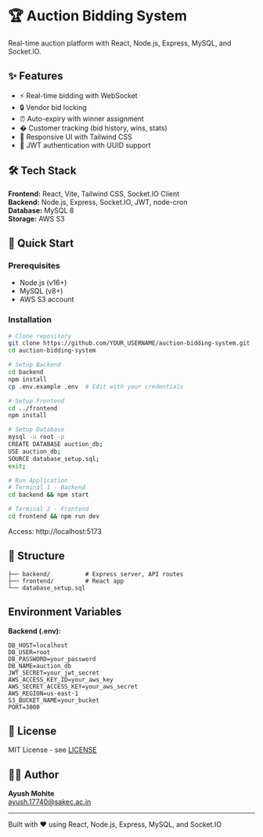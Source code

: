 # 🏆 Auction Bidding System

Real-time auction platform with React, Node.js, Express, MySQL, and Socket.IO.

## ✨ Features

- ⚡ Real-time bidding with WebSocket
- 🔒 Vendor bid locking
- ⏰ Auto-expiry with winner assignment
- � Customer tracking (bid history, wins, stats)
- 🎨 Responsive UI with Tailwind CSS
- 🔐 JWT authentication with UUID support

## 🛠️ Tech Stack

**Frontend:** React, Vite, Tailwind CSS, Socket.IO Client  
**Backend:** Node.js, Express, Socket.IO, JWT, node-cron  
**Database:** MySQL 8  
**Storage:** AWS S3

## 🚀 Quick Start

### Prerequisites
- Node.js (v16+)
- MySQL (v8+)
- AWS S3 account

### Installation

```bash
# Clone repository
git clone https://github.com/YOUR_USERNAME/auction-bidding-system.git
cd auction-bidding-system

# Setup Backend
cd backend
npm install
cp .env.example .env  # Edit with your credentials

# Setup Frontend
cd ../frontend
npm install

# Setup Database
mysql -u root -p
CREATE DATABASE auction_db;
USE auction_db;
SOURCE database_setup.sql;
exit;

# Run Application
# Terminal 1 - Backend
cd backend && npm start

# Terminal 2 - Frontend
cd frontend && npm run dev
```

Access: http://localhost:5173

## 📁 Structure

```
├── backend/          # Express server, API routes
├── frontend/         # React app
└── database_setup.sql
```

##  Environment Variables

**Backend (.env):**
```env
DB_HOST=localhost
DB_USER=root
DB_PASSWORD=your_password
DB_NAME=auction_db
JWT_SECRET=your_jwt_secret
AWS_ACCESS_KEY_ID=your_aws_key
AWS_SECRET_ACCESS_KEY=your_aws_secret
AWS_REGION=us-east-1
S3_BUCKET_NAME=your_bucket
PORT=3000
```

## 📄 License

MIT License - see [LICENSE](LICENSE)

## 👨‍💻 Author

**Ayush Mohite**  
ayush.17740@sakec.ac.in

---

Built with ❤️ using React, Node.js, Express, MySQL, and Socket.IO
